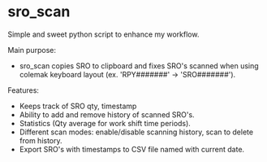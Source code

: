 # sro_scan
Simple and sweet python script to enhance my workflow.

Main purpose:
* sro_scan copies SRO to clipboard and fixes SRO's scanned when using colemak keyboard layout (ex. 'RPY#######' -> 'SRO#######').

Features:
* Keeps track of SRO qty, timestamp
* Ability to add and remove history of scanned SRO's.
* Statistics (Qty average for work shift time periods).
* Different scan modes: enable/disable scanning history, scan to delete from history.
* Export SRO's with timestamps to CSV file named with current date.
